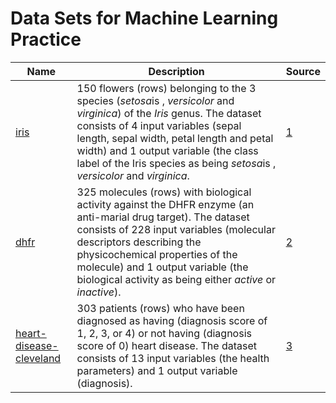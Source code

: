 # Data Sets for Machine Learning Practice

Name | Description | Source
---|---|---
[iris](https://github.com/dataprofessor/data/blob/master/iris.csv) | 150 flowers (rows) belonging to the 3 species (*setosa*is , *versicolor* and *virginica*) of the *Iris* genus. The dataset consists of 4 input variables (sepal length, sepal width, petal length and petal width) and 1 output variable (the class label of the Iris species as being *setosa*is , *versicolor* and *virginica*. | [1](https://archive.ics.uci.edu/ml/datasets/iris) 
[dhfr](https://github.com/dataprofessor/data/blob/master/dhfr.csv) | 325 molecules (rows) with biological activity against the DHFR enzyme (an anti-marial drug target). The dataset consists of 228 input variables (molecular descriptors describing the physicochemical properties of the molecule) and 1 output variable (the biological activity as being either *active* or *inactive*). | [2](https://www.rdocumentation.org/packages/caret/versions/6.0-84/topics/dhfr)
[heart-disease-cleveland](https://github.com/dataprofessor/data/blob/master/heart-disease-cleveland.csv) | 303 patients (rows) who have been diagnosed as having (diagnosis score of 1, 2, 3, or 4) or not having (diagnosis score of 0) heart disease. The dataset consists of 13 input variables (the health parameters) and 1 output variable (diagnosis). | [3](https://archive.ics.uci.edu/ml/datasets/Heart+Disease) 
